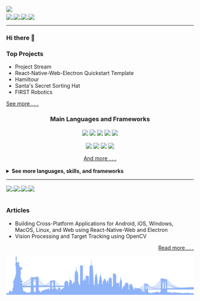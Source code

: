 <img src="https://dummyimage.com/880x320/fff/aaa"/>

<div>
	<a href="https://twitter.com/MichaelRooplall" target="_blank">
		<img align="center" src="https://img.shields.io/badge/Twitter-%231DA1F2.svg?style=for-the-badge&logo=Twitter&logoColor=white&color=70a4fc"/>
	</a>
	<a href="https://www.linkedin.com/in/michael-rooplall/" target="_blank">
		<img align="center" src="https://img.shields.io/badge/linkedin-%230077B5.svg?style=for-the-badge&logo=linkedin&logoColor=white&color=70a4fc"/>
	</a>
	<a href="https://medium.com/@michaelrooplall" target="_blank">
		<img align="center" src="https://img.shields.io/badge/Medium-12100E?style=for-the-badge&logo=medium&logoColor=white&color=70a4fc"/>
	</a>
	<a href="https://www.buymeacoffee.com/michaelrooplall" target="_blank">
		<img align="center" src="https://img.shields.io/badge/Buy%20Me%20a%20Coffee-f77d3d?style=for-the-badge&logo=buy-me-a-coffee&logoColor=white&color=70a4fc"/>
	</a>
</div>

---

### Hi there 👋

### Top Projects

- Project Stream
- React-Native-Web-Electron Quickstart Template
- Hamiltour
- Santa's Secret Sorting Hat
- FIRST Robotics

<a align="right" href="https://www.michaelrooplall.com/Projects.html">See more . . .</a>

<div align="center">
	<h3>Main Languages and Frameworks</h3>
	<img align="center" src="https://img.shields.io/badge/Java-ED8B00?style=for-the-badge&logo=java&logoColor=white" />
	<img align="center" src="https://img.shields.io/badge/JavaScript-323330?style=for-the-badge&logo=javascript&logoColor=F7DF1E" />
	<img align="center" src="https://img.shields.io/badge/TypeScript-007ACC?style=for-the-badge&logo=typescript&logoColor=white" />
	<img align="center" src="https://img.shields.io/badge/Node.js-339933?style=for-the-badge&logo=nodedotjs&logoColor=white" />
	<img align="center" src="https://img.shields.io/badge/Electron-2B2E3A?style=for-the-badge&logo=electron&logoColor=9FEAF9" />
	<br><br>
	<img align="center" src="https://img.shields.io/badge/React-20232A?style=for-the-badge&logo=react&logoColor=61DAFB" />
	<img align="center" src="https://img.shields.io/badge/React_Native-20232A?style=for-the-badge&logo=react&logoColor=61DAFB" />
	<img align="center" src="https://img.shields.io/badge/Python-FFD43B?style=for-the-badge&logo=python&logoColor=blue" />
	<img align="center" src="https://img.shields.io/badge/HTML5-E34F26?style=for-the-badge&logo=html5&logoColor=white" />
	<br><br>
	<a href="https://michaelrooplall.com/experience.html">And more . . .</a>
</div>
<br>
<details>
  <summary><strong>See more languages, skills, and frameworks</strong></summary>
  
  #### Languages
<img align="center" src="https://img.shields.io/badge/C-00599C?style=for-the-badge&logo=c&logoColor=white" />
<img align="center" src="https://img.shields.io/badge/C%23-239120?style=for-the-badge&logo=c-sharp&logoColor=white" />
<img align="center" src="https://img.shields.io/badge/CSS3-1572B6?style=for-the-badge&logo=css3&logoColor=white" />
<img align="center" src="https://img.shields.io/badge/Dart-0175C2?style=for-the-badge&logo=dart&logoColor=white" />
<img align="center" src="https://img.shields.io/badge/HTML5-E34F26?style=for-the-badge&logo=html5&logoColor=white" />
<img align="center" src="https://img.shields.io/badge/Java-ED8B00?style=for-the-badge&logo=java&logoColor=white" />
<img align="center" src="https://img.shields.io/badge/JavaScript-323330?style=for-the-badge&logo=javascript&logoColor=F7DF1E" />
<img align="center" src="https://img.shields.io/badge/json-5E5C5C?style=for-the-badge&logo=json&logoColor=white" />
<img align="center" src="https://img.shields.io/badge/Kotlin-0095D5?&style=for-the-badge&logo=kotlin&logoColor=white" />
<img align="center" src="https://img.shields.io/badge/LaTeX-47A141?style=for-the-badge&logo=LaTeX&logoColor=white" />
<img align="center" src="https://img.shields.io/badge/Lua-2C2D72?style=for-the-badge&logo=lua&logoColor=white" />
<img align="center" src="https://img.shields.io/badge/Numpy-777BB4?style=for-the-badge&logo=numpy&logoColor=white" />
<img align="center" src="https://img.shields.io/badge/Pandas-2C2D72?style=for-the-badge&logo=pandas&logoColor=white" />
<img align="center" src="https://img.shields.io/badge/PHP-777BB4?style=for-the-badge&logo=php&logoColor=white" />
<img align="center" src="https://img.shields.io/badge/Puppeteer-40B5A4?style=for-the-badge&logo=Puppeteer&logoColor=white" />
<img align="center" src="https://img.shields.io/badge/TensorFlow-FF6F00?style=for-the-badge&logo=TensorFlow&logoColor=white" />
<img align="center" src="https://img.shields.io/badge/TypeScript-007ACC?style=for-the-badge&logo=typescript&logoColor=white" />

#### Frameworks
<img align="center" src="https://img.shields.io/badge/Ant%20Design-1890FF?style=for-the-badge&logo=antdesign&logoColor=white" />
<img align="center" src="https://img.shields.io/badge/Apollo%20GraphQL-311C87?&style=for-the-badge&logo=Apollo%20GraphQL&logoColor=white" />
<img align="center" src="https://img.shields.io/badge/Babel-F9DC3E?style=for-the-badge&logo=babel&logoColor=white" />
<img align="center" src="https://img.shields.io/badge/Bootstrap-563D7C?style=for-the-badge&logo=bootstrap&logoColor=white" />
<img align="center" src="https://img.shields.io/badge/Chart.js-FF6384?style=for-the-badge&logo=chartdotjs&logoColor=white" />
<img align="center" src="https://img.shields.io/badge/d3.js-F9A03C?style=for-the-badge&logo=d3.js&logoColor=white" />
<img align="center" src="https://img.shields.io/badge/Deno-464647?style=for-the-badge&logo=deno&logoColor=white" />
<img align="center" src="https://img.shields.io/badge/Docker-2CA5E0?style=for-the-badge&logo=docker&logoColor=white" />
<img align="center" src="https://img.shields.io/badge/Electron-2B2E3A?style=for-the-badge&logo=electron&logoColor=9FEAF9" />
<img align="center" src="https://img.shields.io/badge/eslint-3A33D1?style=for-the-badge&logo=eslint&logoColor=white" />
<img align="center" src="https://img.shields.io/badge/Expo-1B1F23?style=for-the-badge&logo=expo&logoColor=white" />
<img align="center" src="https://img.shields.io/badge/Express.js-000000?style=for-the-badge&logo=express&logoColor=white" />
<img align="center" src="https://img.shields.io/badge/fastify-202020?style=for-the-badge&logo=fastify&logoColor=white" />
<img align="center" src="https://img.shields.io/badge/firebase-ffca28?style=for-the-badge&logo=firebase&logoColor=black" />
<img align="center" src="https://img.shields.io/badge/Font_Awesome-339AF0?style=for-the-badge&logo=fontawesome&logoColor=white" />
<img align="center" src="https://img.shields.io/badge/gradle-02303A?style=for-the-badge&logo=gradle&logoColor=white" />
<img align="center" src="https://img.shields.io/badge/GraphQl-E10098?style=for-the-badge&logo=graphql&logoColor=white" />
<img align="center" src="https://img.shields.io/badge/jQuery-0769AD?style=for-the-badge&logo=jquery&logoColor=white" />
<img align="center" src="https://img.shields.io/badge/JWT-000000?style=for-the-badge&logo=JSON%20web%20tokens&logoColor=white" />
<img align="center" src="https://img.shields.io/badge/Markdown-000000?style=for-the-badge&logo=markdown&logoColor=white" />
<img align="center" src="https://img.shields.io/badge/Material%20UI-007FFF?style=for-the-badge&logo=mui&logoColor=white" />
<img align="center" src="https://img.shields.io/badge/next.js-000000?style=for-the-badge&logo=nextdotjs&logoColor=white" />
<img align="center" src="https://img.shields.io/badge/Node.js-339933?style=for-the-badge&logo=nodedotjs&logoColor=white" />
<img align="center" src="https://img.shields.io/badge/npm-CB3837?style=for-the-badge&logo=npm&logoColor=white" />
<img align="center" src="https://img.shields.io/badge/OpenCV-27338e?style=for-the-badge&logo=OpenCV&logoColor=white" />
<img align="center" src="https://img.shields.io/badge/OpenGL-FFFFFF?style=for-the-badge&logo=opengl" />
<img align="center" src="https://img.shields.io/badge/Postman-FF6C37?style=for-the-badge&logo=Postman&logoColor=white" />
<img align="center" src="https://img.shields.io/badge/PowerShell-5391FE?style=for-the-badge&logo=PowerShell&logoColor=white" />
<img align="center" src="https://img.shields.io/badge/prettier-1A2C34?style=for-the-badge&logo=prettier&logoColor=F7BA3E" />
<img align="center" src="https://img.shields.io/badge/Qt-41CD52?style=for-the-badge&logo=qt&logoColor=white" />
<img align="center" src="https://img.shields.io/badge/React-20232A?style=for-the-badge&logo=react&logoColor=61DAFB" />
<img align="center" src="https://img.shields.io/badge/redis-CC0000.svg?&style=for-the-badge&logo=redis&logoColor=white" />
<img align="center" src="https://img.shields.io/badge/Redux-593D88?style=for-the-badge&logo=redux&logoColor=white" />
<img align="center" src="https://img.shields.io/badge/Sass-CC6699?style=for-the-badge&logo=sass&logoColor=white" />
<img align="center" src="https://img.shields.io/badge/Shell_Script-121011?style=for-the-badge&logo=gnu-bash&logoColor=white" />
<img align="center" src="https://img.shields.io/badge/Socket.io-010101?&style=for-the-badge&logo=Socket.io&logoColor=white" />
<img align="center" src="https://img.shields.io/badge/ThreeJs-black?style=for-the-badge&logo=three.js&logoColor=white" />
<img align="center" src="https://img.shields.io/badge/Webpack-8DD6F9?style=for-the-badge&logo=Webpack&logoColor=white" />
<img align="center" src="https://img.shields.io/badge/Yarn-2C8EBB?style=for-the-badge&logo=yarn&logoColor=white" />
<img align="center" src="https://img.shields.io/badge/GIT-E44C30?style=for-the-badge&logo=git&logoColor=white" />
<img align="center" src="https://img.shields.io/badge/Google%20Analytics-E37400?style=for-the-badge&logo=google%20analytics&logoColor=white" />
>> Wireshark


#### Mobile Frameworks
<img align="center" src="https://img.shields.io/badge/Flutter-02569B?style=for-the-badge&logo=flutter&logoColor=white" />
<img align="center" src="https://img.shields.io/badge/Cordova-35434F?style=for-the-badge&logo=apache-cordova&logoColor=E8E8E8" />
<img align="center" src="https://img.shields.io/badge/React_Native-20232A?style=for-the-badge&logo=react&logoColor=61DAFB" />


#### Databases
<img align="center" src="https://img.shields.io/badge/Amazon%20DynamoDB-4053D6?style=for-the-badge&logo=Amazon%20DynamoDB&logoColor=white" />
<img align="center" src="https://img.shields.io/badge/Elastic_Search-005571?style=for-the-badge&logo=elasticsearch&logoColor=white" />
<img align="center" src="https://img.shields.io/badge/MongoDB-4EA94B?style=for-the-badge&logo=mongodb&logoColor=white" />
<img align="center" src="https://img.shields.io/badge/MySQL-005C84?style=for-the-badge&logo=mysql&logoColor=white" />
<img align="center" src="https://img.shields.io/badge/redis-%23DD0031.svg?&style=for-the-badge&logo=redis&logoColor=white" />

#### Design
<img align="center" src="https://img.shields.io/badge/Adobe%20after%20affects-CF96FD?style=for-the-badge&logo=Adobe%20after%20effects&logoColor=393665" />
<img align="center" src="https://img.shields.io/badge/Adobe%20Illustrator-FF9A00?style=for-the-badge&logo=adobe%20illustrator&logoColor=white" />
<img align="center" src="https://img.shields.io/badge/Adobe%20Photoshop-31A8FF?style=for-the-badge&logo=Adobe%20Photoshop&logoColor=black" />
<img align="center" src="https://img.shields.io/badge/Adobe%20Premiere%20Pro-9999FF?style=for-the-badge&logo=Adobe%20Premiere%20Pro&logoColor=white" />
<img align="center" src="https://img.shields.io/badge/Adobe%20XD-470137?style=for-the-badge&logo=Adobe%20XD&logoColor=#FF61F6" />
<img align="center" src="https://img.shields.io/badge/blender-%23F5792A.svg?style=for-the-badge&logo=blender&logoColor=white" />
<img align="center" src="https://img.shields.io/badge/Figma-F24E1E?style=for-the-badge&logo=figma&logoColor=white" />
<img align="center" src="https://img.shields.io/badge/gimp-5C5543?style=for-the-badge&logo=gimp&logoColor=white" />
<img align="center" src="https://img.shields.io/badge/Inkscape-000000?style=for-the-badge&logo=Inkscape&logoColor=white" />
<img align="center" src="https://img.shields.io/badge/Krita-203759?style=for-the-badge&logo=krita&logoColor=EEF37B" />
>> MAGIX VEGAS
>> HANDBRAKE
>> OBS

#### Vision Processing and AI
<img align="center" src="https://img.shields.io/badge/TensorFlow-FF6F00?style=for-the-badge&logo=tensorflow&logoColor=white" />
<img align="center" src="https://img.shields.io/badge/OpenCV-27338e?style=for-the-badge&logo=OpenCV&logoColor=white" />


#### Cloud Infrastructure
<img align="center" src="https://img.shields.io/badge/Amazon_AWS-FF9900?style=for-the-badge&logo=amazonaws&logoColor=white" />
<img align="center" src="https://img.shields.io/badge/Cloudflare-F38020?style=for-the-badge&logo=Cloudflare&logoColor=white" />
<img align="center" src="https://img.shields.io/badge/GitHub_Actions-2088FF?style=for-the-badge&logo=github-actions&logoColor=white" />
<img align="center" src="https://img.shields.io/badge/Glitch-2800ff?style=for-the-badge&logo=glitch&logoColor=white" />
<img align="center" src="https://img.shields.io/badge/Google_Cloud-4285F4?style=for-the-badge&logo=google-cloud&logoColor=white" />
<img align="center" src="https://img.shields.io/badge/Heroku-430098?style=for-the-badge&logo=heroku&logoColor=white" />



#### Engines
<img align="center" src="https://img.shields.io/badge/Unity-100000?style=for-the-badge&logo=unity&logoColor=white" />
<img align="center" src="https://img.shields.io/badge/-Unreal%20Engine-313131?style=for-the-badge&logo=unreal-engine&logoColor=white" />
>> ROBLOX STUDIO

#### Editors
<img align="center" src="https://img.shields.io/badge/Android_Studio-3DDC84?style=for-the-badge&logo=android-studio&logoColor=white" />
<img align="center" src="https://img.shields.io/badge/Eclipse-2C2255?style=for-the-badge&logo=eclipse&logoColor=white" />
<img align="center" src="https://img.shields.io/badge/sublime_text-%23575757.svg?&style=for-the-badge&logo=sublime-text&logoColor=important" />
<img align="center" src="https://img.shields.io/badge/VIM-%2311AB00.svg?&style=for-the-badge&logo=vim&logoColor=white" />
<img align="center" src="https://img.shields.io/badge/Visual_Studio_Code-0078D4?style=for-the-badge&logo=visual%20studio%20code&logoColor=white" />


#### Office Tools
<img align="center" src="https://img.shields.io/badge/Apache_OpenOffice-0E85CD?style=for-the-badge&logo=ApacheOpenOffice&logoColor=white" />
<img align="center" src="https://img.shields.io/badge/Google%20Sheets-34A853?style=for-the-badge&logo=google-sheets&logoColor=white" />
<img align="center" src="https://img.shields.io/badge/Microsoft_Excel-217346?style=for-the-badge&logo=microsoft-excel&logoColor=white" />
<img align="center" src="https://img.shields.io/badge/Microsoft_Office-D83B01?style=for-the-badge&logo=microsoft-office&logoColor=white" />
<img align="center" src="https://img.shields.io/badge/Microsoft_PowerPoint-B7472A?style=for-the-badge&logo=microsoft-powerpoint&logoColor=white" />
<img align="center" src="https://img.shields.io/badge/Microsoft_Word-2B579A?style=for-the-badge&logo=microsoft-word&logoColor=white" />
<img align="center" src="https://img.shields.io/badge/Trello-0052CC?style=for-the-badge&logo=trello&logoColor=white" />

#### Operating Systems
<img align="center" src="https://img.shields.io/badge/Android-3DDC84?style=for-the-badge&logo=android&logoColor=white" />
<img align="center" src="https://img.shields.io/badge/Ubuntu-E95420?style=for-the-badge&logo=ubuntu&logoColor=white" />
<img align="center" src="https://img.shields.io/badge/Windows-0078D6?style=for-the-badge&logo=windows&logoColor=white" />


#### Robotics and Prototyping
<img align="center" src="https://img.shields.io/badge/adafruit-000000?style=for-the-badge&logo=adafruit&logoColor=white" />
<img align="center" src="https://img.shields.io/badge/Arduino-00979D?style=for-the-badge&logo=Arduino&logoColor=white" />
<img align="center" src="https://img.shields.io/badge/Raspberry%20Pi-A22846?style=for-the-badge&logo=Raspberry%20Pi&logoColor=white" />
>>> FIRST ROBOTICS COMPETITION



#### Spoken Languages
- English
- Spanish
- French
- Mandarin
- Korean
- Japanese
</details>



---

<div>
	<a href="https://github.com/anuraghazra/github-readme-stats#gh-dark-mode-only">
		<img align="center" src="https://github-readme-stats.vercel.app/api?username=developerblue&count_private=true&show_icons=true&theme=tokyonight&border_color=9b9b9e" width="49.725%" />
	</a>
	<a href="https://github.com/anuraghazra/github-readme-stats#gh-light-mode-only">
		<img align="center" src="https://github-readme-stats.vercel.app/api?username=developerblue&count_private=true&show_icons=true&theme=default&border_color=d8dee4" width="49.725%" />
	</a>
	<a href="https://git.io/streak-stats#gh-dark-mode-only">
		<img align="center" src="https://github-readme-streak-stats.herokuapp.com/?user=developerblue&theme=tokyonight" width="49.725%"/>
	</a>
	<a href="https://git.io/streak-stats#gh-light-mode-only">
		<img align="center" src="https://github-readme-streak-stats.herokuapp.com/?user=developerblue&theme=tokyonight_duo&border=d8dee4" width="49.725%"/>
	</a>
</div>
<br>

### Articles

- Building Cross-Platform Applications for Android, iOS, Windows, MacOS, Linux, and Web using React-Native-Web and Electron
- Vision Processing and Target Tracking using OpenCV

<div align="right">
	<a align="right" href="https://medium.com/@michaelrooplall">Read more . . .</a>
</div>

![Wide vector art of the NYC Skyline](https://github.com/DeveloperBlue/DeveloperBlue/blob/main/footer.png?raw=true)
